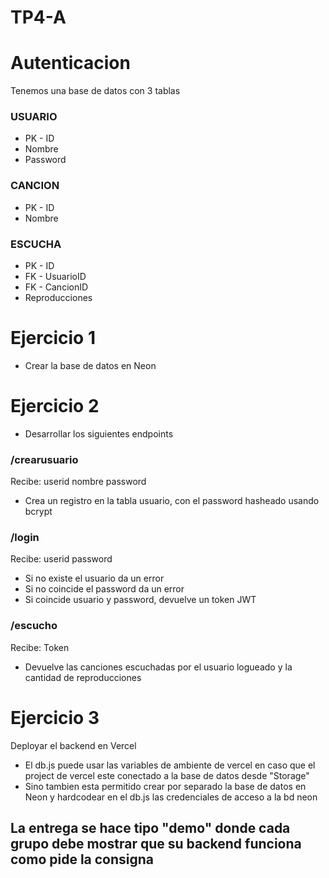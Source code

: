 # TP4-A
# Autenticacion

Tenemos una base de datos con 3 tablas

### USUARIO
* PK - ID
* Nombre
* Password

### CANCION
* PK - ID
* Nombre


### ESCUCHA
* PK - ID
* FK - UsuarioID
* FK - CancionID
* Reproducciones



# Ejercicio 1

* Crear la base de datos en Neon


# Ejercicio 2
* Desarrollar los siguientes endpoints

### /crearusuario
Recibe:
userid
nombre
password

* Crea un registro en la tabla usuario, con el password hasheado usando bcrypt

### /login
Recibe:
userid
password

* Si no existe el usuario da un error
* Si no coincide el password da un error
* Si coincide usuario y password, devuelve un token JWT

### /escucho
Recibe:
Token

* Devuelve las canciones escuchadas por el usuario logueado y la cantidad de reproducciones

# Ejercicio 3

Deployar el backend en Vercel

* El db.js puede usar las variables de ambiente de vercel en caso que el project de vercel este conectado a la base de datos desde "Storage"
* Sino tambien esta permitido crear por separado la base de datos en Neon y hardcodear en el db.js las credenciales de acceso a la bd neon


## La entrega se hace tipo "demo" donde cada grupo debe mostrar que su backend funciona como pide la consigna

